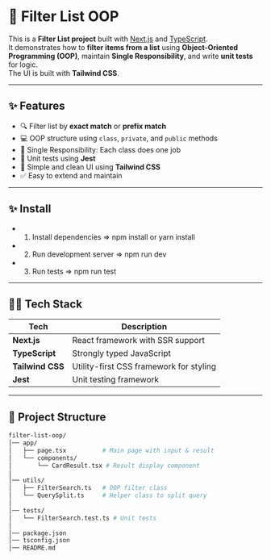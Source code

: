 # 📝 Filter List OOP

This is a **Filter List project** built with [Next.js](https://nextjs.org) and [TypeScript](https://www.typescriptlang.org).  
It demonstrates how to **filter items from a list** using **Object-Oriented Programming (OOP)**, maintain **Single Responsibility**, and write **unit tests** for logic.  
The UI is built with **Tailwind CSS**.

---

## ✨ Features

- 🔍 Filter list by **exact match** or **prefix match**
- 💻 OOP structure using `class`, `private`, and `public` methods
- 🧩 Single Responsibility: Each class does one job
- 🧪 Unit tests using **Jest**
- 🎨 Simple and clean UI using **Tailwind CSS**
- ✅ Easy to extend and maintain

---

## ✨ Install
- 1. Install dependencies => npm install or yarn install
- 2. Run development server => npm run dev
- 3. Run tests => npm run test

---

## 🧑‍💻 Tech Stack

| Tech              | Description                              |
|-------------------|------------------------------------------|
| **Next.js**       | React framework with SSR support         |
| **TypeScript**    | Strongly typed JavaScript                |
| **Tailwind CSS**  | Utility-first CSS framework for styling  |
| **Jest**          | Unit testing framework                   |

---

## 📂 Project Structure
```bash
filter-list-oop/
│── app/
│   ├── page.tsx          # Main page with input & result
│   └── components/
│       └── CardResult.tsx # Result display component
│
│── utils/
│   ├── FilterSearch.ts   # OOP filter class
│   └── QuerySplit.ts     # Helper class to split query
│
│── tests/
│   └── FilterSearch.test.ts # Unit tests
│
│── package.json
│── tsconfig.json
│── README.md
```
